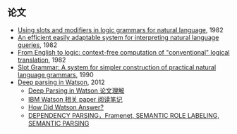 ## 论文
* [Using slots and modifiers in logic grammars for natural language](https://www.sciencedirect.com/science/article/pii/0004370282900261), 1982
* [An efficient easily adaptable system for interpreting natural language queries](https://dl.acm.org/citation.cfm?id=972944), 1982
* [From English to logic: context-free computation of "conventional" logical translation](https://dl.acm.org/citation.cfm?id=972926), 1982
* [Slot Grammar: A system for simpler construction of practical natural language grammars](https://link.springer.com/chapter/10.1007%2F3-540-53082-7_20), 1990
* [Deep parsing in Watson](https://ieeexplore.ieee.org/abstract/document/6177729/), 2012
  * [Deep Parsing in Watson 论文理解](https://miopas.github.io/2017/12/26/watson-paper-02/)
  * [IBM Watson 相关 paper 阅读笔记](https://miopas.github.io/2017/12/02/watson-paper-01/)
  * [How Did Watson Answer?](https://blog.csdn.net/Air_Fighter/article/details/49867739)
  * [DEPENDENCY PARSING，Framenet, SEMANTIC ROLE LABELING, SEMANTIC PARSING](http://nlp.cs.rpi.edu/course/fall14/lecture3.pptx)
